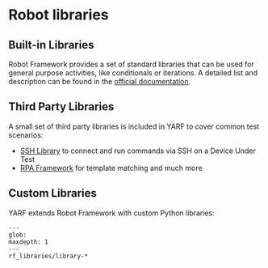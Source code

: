 # Robot libraries

## Built-in Libraries

Robot Framework provides a set of standard libraries that can be used for general purpose activities, like conditionals or iterations. A detailed list and description can be found in the [official documentation](https://robotframework.org/robotframework/#standard-libraries).

## Third Party Libraries

A small set of third party libraries is included in YARF to cover common test scenarios:

- [SSH Library](https://marketsquare.github.io/SSHLibrary/SSHLibrary.html) to connect and run commands via SSH on a Device Under Test
- [RPA Framework](https://rpaframework.org/) for template matching and much more

## Custom Libraries

YARF extends Robot Framework with custom Python libraries:

```{toctree}
---
glob:
maxdepth: 1
---
rf_libraries/library-*
```
